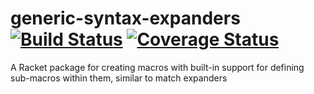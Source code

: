 # generic-syntax-expanders [![Build Status](https://travis-ci.org/jackfirth/generic-syntax-expanders.svg?branch=master)](https://travis-ci.org/jackfirth/generic-syntax-expanders) [![Coverage Status](https://coveralls.io/repos/jackfirth/generic-syntax-expanders/badge.svg?branch=master)](https://coveralls.io/r/jackfirth/generic-syntax-expanders?branch=master)

A Racket package for creating macros with built-in support for defining sub-macros within them, similar to match expanders
